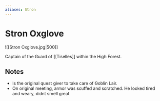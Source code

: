 ```yaml
---
aliases: Stron
---
```


# Stron Oxglove

![[Stron Oxglove.jpg|500]]

Captain of the Guard of [[Tiselles]] within the High Forest.  

## Notes

- Is the original quest giver to take care of Goblin Lair.  
- On original meeting, armor was scuffed and scratched.  He looked tired and weary, didnt smell great
